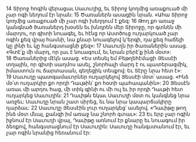 14 Տիրոջ հոգին վերացաւ Սաւուղից, եւ Տիրոջ կողմից առաքուած մի չար ոգի նեղում էր նրան: 15 Ծառաներն ասացին նրան. «Ահա Տիրոջ կողմից առաքուած մի չար ոգի խեղդում է քեզ: 16 Թող քո առաջ կանգնած ծառաներդ խօսեն եւ խնդրեն մեր Տիրոջը, որ գտնեն մի մարդու, որ գիտի նուագել, եւ հէնց որ Աստծուց ուղարկուած չար ոգին քեզ վրայ հասնի, նա քնար նուագելով կ՚երգի, դա քեզ հաճելի կը լինի եւ կը հանգստացնի քեզ»: 17 Սաւուղն իր ծառաներին ասաց. «Գտէ՛ք մի մարդ, որ լաւ է նուագում, եւ նրան բերէ՛ք ինձ մօտ»: 18 Ծառաներից մէկն ասաց. «Ես տեսել եմ Բեթղեհէմացի Յեսսէի տղային, որ գիտի սաղմոս ասել, շնորհալի մարդ է ու պատերազմիկ, իմաստուն ու ճարտասան, գեղեցիկ տեսքով: Եւ Տէրը նրա հետ է»: 19 Սաւուղը պատգամաւորներ ուղարկելով Յեսսէի մօտ՝ ասաց. «Ինձ մօ՛տ ուղարկիր քո որդի Դաւթին՝ քո հօտի պահապանին»: 20 Յեսսէն առաւ մի արդու հաց, մի տիկ գինի ու մի ուլ եւ իր որդի Դաւթի հետ ուղարկեց Սաւուղին: 21 Դաւիթն եկաւ Սաւուղի մօտ ու կանգնեց նրա առջեւ: Սաւուղը նրան շատ սիրեց, եւ նա նրա կապարճակիրը դարձաւ: 22 Սաւուղը Յեսսէին լուր ուղարկեց՝ ասելով. «Դաւիթը թող ինձ մօտ մնայ, քանզի իմ առաջ նա շնորհ գտաւ»: 23 Եւ երբ չար ոգին իջնում էր Սաւուղի վրայ, Դաւիթը առնում էր քնարը եւ նուագում իր ձեռքով, հանգստացնում էր Սաւուղին: Սաւուղը հանգստանում էր, եւ չար ոգին նրանից հեռանում էր:
